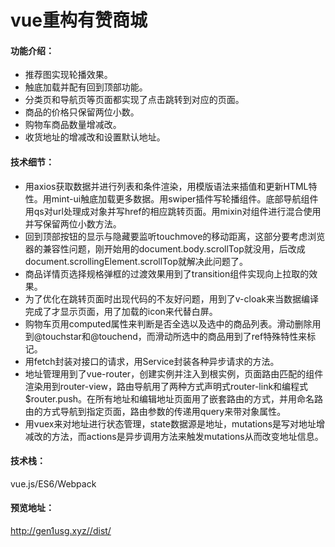 ﻿# vue重构有赞商城

#### 功能介绍：
- 推荐图实现轮播效果。
- 触底加载并配有回到顶部功能。
- 分类页和导航页等页面都实现了点击跳转到对应的页面。
- 商品的价格只保留两位小数。
- 购物车商品数量增减改。
- 收货地址的增减改和设置默认地址。

#### 技术细节： 
- 用axios获取数据并进行列表和条件渲染，用模版语法来插值和更新HTML特性。用mint-ui触底加载更多数据。用swiper插件写轮播组件。底部导航组件用qs对url处理成对象并写href的相应跳转页面。用mixin对组件进行混合使用并写保留两位小数方法。
- 回到顶部按钮的显示与隐藏要监听touchmove的移动距离，这部分要考虑浏览器的兼容性问题，刚开始用的document.body.scrollTop就没用，后改成document.scrollingElement.scrollTop就解决此问题了。
- 商品详情页选择规格弹框的过渡效果用到了transition组件实现向上拉取的效果。
- 为了优化在跳转页面时出现代码的不友好问题，用到了v-cloak来当数据编译完成了才显示页面，用了加载的icon来代替白屏。
- 购物车页用computed属性来判断是否全选以及选中的商品列表。滑动删除用到@touchstar和@touchend，而滑动所选中的商品用到了ref特殊特性来标记。
- 用fetch封装对接口的请求，用Service封装各种异步请求的方法。
- 地址管理用到了vue-router，创建实例并注入到根实例，页面路由匹配的组件渲染用到router-view，路由导航用了两种方式声明式router-link和编程式$router.push。在所有地址和编辑地址页面用了嵌套路由的方式，并用命名路由的方式导航到指定页面，路由参数的传递用query来带对象属性。
- 用vuex来对地址进行状态管理，state数据源是地址，mutations是写对地址增减改的方法，而actions是异步调用方法来触发mutations从而改变地址信息。

#### 技术栈： 
vue.js/ES6/Webpack

#### 预览地址：
http://gen1usg.xyz//dist/
